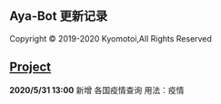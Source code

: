 ## Aya-Bot 更新记录

Copyright © 2019-2020 Kyomotoi,All Rights Reserved

[Project](https://github.com/Kyomotoi/Aya)
---
**2020/5/31 13:00**
新增 各国疫情查询
用法：疫情
